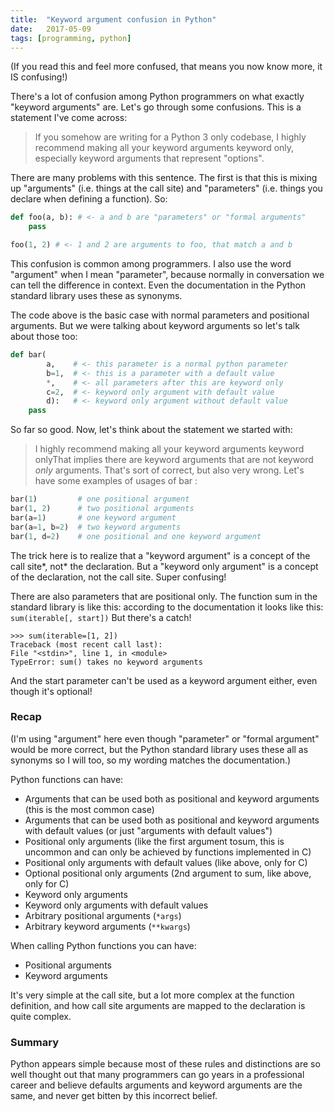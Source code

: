 ```yaml
---
title:	"Keyword argument confusion in Python"
date:	2017-05-09
tags: [programming, python]
---
```


(If you read this and feel more confused, that means you now know more, it IS confusing!)

There's a lot of confusion among Python programmers on what exactly "keyword arguments" are. Let's go through some confusions. This is a statement I've come across:


> If you somehow are writing for a Python 3 only codebase, I highly recommend making all your keyword arguments keyword only, especially keyword arguments that represent "options".

There are many problems with this sentence. The first is that this is mixing up "arguments" (i.e. things at the call site) and "parameters" (i.e. things you declare when defining a function). So:

```python
def foo(a, b): # <- a and b are "parameters" or "formal arguments"  
    pass

foo(1, 2) # <- 1 and 2 are arguments to foo, that match a and b
```

This confusion is common among programmers. I also use the word "argument" when I mean "parameter", because normally in conversation we can tell the difference in context. Even the documentation in the Python standard library uses these as synonyms.

The code above is the basic case with normal parameters and positional arguments. But we were talking about keyword arguments so let's talk about those too:

```python
def bar(
        a,    # <- this parameter is a normal python parameter
        b=1,  # <- this is a parameter with a default value
        *,    # <- all parameters after this are keyword only
        c=2,  # <- keyword only argument with default value
        d):   # <- keyword only argument without default value
    pass
```
So far so good. Now, let's think about the statement we started with:


> I highly recommend making all your keyword arguments keyword onlyThat implies there are keyword arguments that are not keyword *only* arguments. That's sort of correct, but also very wrong. Let's have some examples of usages of bar :

```python
bar(1)         # one positional argument
bar(1, 2)      # two positional arguments
bar(a=1)       # one keyword argument
bar(a=1, b=2)  # two keyword arguments
bar(1, d=2)    # one positional and one keyword argument
```
The trick here is to realize that a "keyword argument" is a concept of the call site*, not* the declaration. But a "keyword only argument" is a concept of the declaration, not the call site. Super confusing!

There are also parameters that are positional only. The function sum in the standard library is like this: according to the documentation it looks like this: `sum(iterable[, start])` But there's a catch!

```
>>> sum(iterable=[1, 2])  
Traceback (most recent call last):  
File "<stdin>", line 1, in <module>  
TypeError: sum() takes no keyword arguments
```

And the start parameter can't be used as a keyword argument either, even though it's optional!

### Recap

(I'm using "argument" here even though "parameter" or "formal argument" would be more correct, but the Python standard library uses these all as synonyms so I will too, so my wording matches the documentation.)

Python functions can have:

* Arguments that can be used both as positional and keyword arguments (this is the most common case)
* Arguments that can be used both as positional and keyword arguments with default values (or just "arguments with default values")
* Positional only arguments (like the first argument tosum, this is uncommon and can only be achieved by functions implemented in C)
* Positional only arguments with default values (like above, only for C)
* Optional positional only arguments (2nd argument to sum, like above, only for C)
* Keyword only arguments
* Keyword only arguments with default values
* Arbitrary positional arguments (`*args`)
* Arbitrary keyword arguments (`**kwargs`)

When calling Python functions you can have:

* Positional arguments
* Keyword arguments

It's very simple at the call site, but a lot more complex at the function definition, and how call site arguments are mapped to the declaration is quite complex.

### Summary

Python appears simple because most of these rules and distinctions are so well thought out that many programmers can go years in a professional career and believe defaults arguments and keyword arguments are the same, and never get bitten by this incorrect belief.

